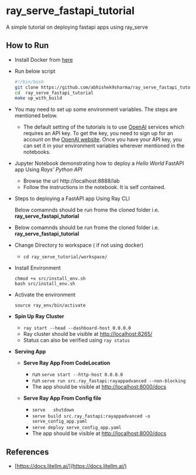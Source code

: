 # ray_serve_fastapi_tutorial
A simple tutorial on deploying fastapi apps using ray_serve


## How to Run
- Install Docker from [here](https://docs.docker.com/get-docker/)
- Run below script
    ```bash
    #!/bin/bash
    git clone https://github.com/abhishek9sharma/ray_serve_fastapi_tutorial.git
    cd  ray_serve_fastapi_tutorial
    make up_with_build 
    ```
-  You may need to set up some environment variables. The steps are mentioned below. 
    - The default setting of the tutorials is to use [OpenAI](https://openai.com/) services which requires an API key. To get the key, you need to sign up for an account on the [OpenAI website](https://openai.com/product). Once you have your API key, you can set it in your environment variables wherever mentioned in the notebooks.

- Jupyter Notebook demonstrating how to deploy a _Hello World_ FastAPI app Using _Rays' Python API_
    - Browse the url http://localhost:8888/lab
    - Follow the instructions in the notebook. It is self contained. 

- Steps to deploying a FastAPI app Using Ray CLI

    Below comamnds should be run frome the cloned folder i.e. __ray_serve_fastapi_tutorial__
- Below comamnds should be run frome the cloned folder i.e. __ray_serve_fastapi_tutorial__

- Change Directory to workspace ( if not using docker)
    -  ``` cd ray_serve_tutorial/workspace/ ```

-  Install Environment
    
    ```
    chmod +x src/install_env.sh
    bash src/install_env.sh
    ```

-  Activate the environment

    ```
    source ray_env/bin/activate
    ```

-  **Spin Up Ray Cluster**
    
    - ``` ray start --head --dashboard-host 0.0.0.0  ```
    - Ray cluster should be visible at [http://localhost:8265/](http://localhost:8265)
    - Status can also be verified using ``` ray status  ```

-  **Serving App**

    - __Serve Ray App From CodeLocation__
        - run ```serve start --http-host 0.0.0.0 ```
        - run ``` serve run src.ray_fastapi:rayappadvanced --non-blocking ```
        - The app should be visible at [http://localhost:8000/docs](http://localhost:8000/docs)
    

    - __Serve Ray App From Config file__
        - ```serve   shutdown``` 
        -  ```serve build src.ray_fastapi:rayappadvanced -o serve_config_app.yaml  ```
        -  ```serve deploy serve_config_app.yaml  ```
        - The app should be visible at [http://localhost:8000/docs](http://localhost:8000/docs)
    



## References

- [https://docs.litellm.ai/](https://docs.litellm.ai/)
